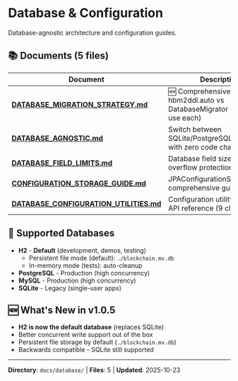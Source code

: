 # Database & Configuration

Database-agnostic architecture and configuration guides.

## 📚 Documents (5 files)

| Document | Description |
|----------|-------------|
| **[DATABASE_MIGRATION_STRATEGY.md](DATABASE_MIGRATION_STRATEGY.md)** | 🆕 Comprehensive guide on hbm2ddl.auto vs DatabaseMigrator (when to use each) |
| **[DATABASE_AGNOSTIC.md](DATABASE_AGNOSTIC.md)** | Switch between SQLite/PostgreSQL/MySQL/H2 with zero code changes |
| **[DATABASE_FIELD_LIMITS.md](DATABASE_FIELD_LIMITS.md)** | Database field size limits and overflow protection |
| **[CONFIGURATION_STORAGE_GUIDE.md](CONFIGURATION_STORAGE_GUIDE.md)** | JPAConfigurationStorage comprehensive guide |
| **[DATABASE_CONFIGURATION_UTILITIES.md](DATABASE_CONFIGURATION_UTILITIES.md)** | Configuration utility classes API reference (9 classes) |

## 🎯 Supported Databases

- **H2** - **Default** (development, demos, testing)
  - Persistent file mode (default): `./blockchain.mv.db`
  - In-memory mode (tests): auto-cleanup
- **PostgreSQL** - Production (high concurrency)
- **MySQL** - Production (high concurrency)
- **SQLite** - Legacy (single-user apps)

## 🆕 What's New in v1.0.5

- **H2 is now the default database** (replaces SQLite)
- Better concurrent write support out of the box
- Persistent file storage by default (`./blockchain.mv.db`)
- Backwards compatible - SQLite still supported

---
**Directory**: `docs/database/` | **Files**: 5 | **Updated**: 2025-10-23
